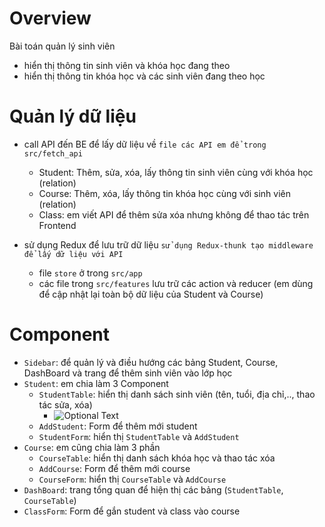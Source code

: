 # Overview

Bài toán quản lý sinh viên
- hiển thị thông tin sinh viên và khóa học đang theo
- hiển thị thông tin khóa học và các sinh viên đang theo học

# Quản lý dữ liệu

- call API đến BE để lấy dữ liệu về `file các API em để trong src/fetch_api`
    + Student: Thêm, sửa, xóa, lấy thông tin sinh viên cùng với khóa học (relation)
    + Course: Thêm, xóa, lấy thông tin khóa học cùng với sinh viên (relation)
    + Class: em viết API để thêm sửa xóa nhưng không để thao tác trên Frontend

- sử dụng Redux để lưu trữ dữ liệu `sử dụng Redux-thunk tạo middleware để lấy dữ liệu với API`
    + file `store` ở trong `src/app`
    + các file trong `src/features` lưu trữ các action và reducer (em dùng để cập nhật lại toàn bộ dữ liệu của Student và Course)

# Component

- `Sidebar`: để quản lý và điều hướng các bảng Student, Course, DashBoard và trang để thêm sinh viên vào lớp học
- `Student`: em chia làm 3 Component
    + `StudentTable`: hiển thị danh sách sinh viên (tên, tuổi, địa chỉ,.., thao tác sửa, xóa)
        + ![Optional Text](../master/myFolder/StudentTable.png)
    + `AddStudent`: Form để thêm mới student
    + `StudentForm`: hiển thị `StudentTable` và `AddStudent`
- `Course`: em cũng chia làm 3 phần
    + `CourseTable`: hiển thị danh sách khóa học và thao tác xóa
    + `AddCourse`: Form để thêm mới course
    + `CourseForm`: hiển thị `CourseTable` và `AddCourse`
- `DashBoard`: trang tổng quan để hiện thị các bảng (`StudentTable`, `CourseTable`)
- `ClassForm`: Form để gắn student và class vào course
